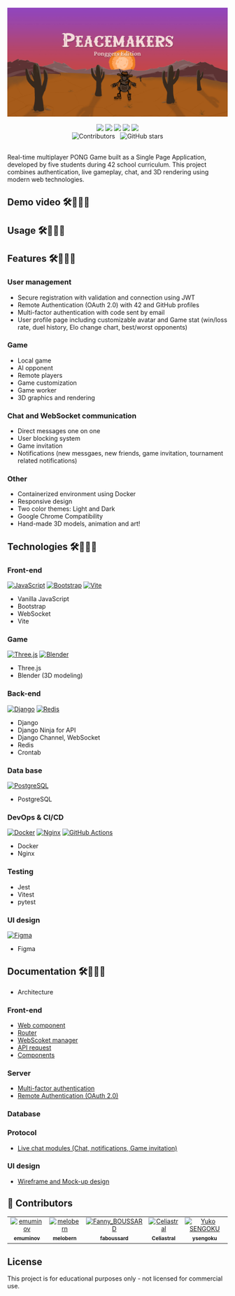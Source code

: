 ![Peacemakers](./assets/peacemakers-cover.jpg)

<div align="center">
  <img src="https://img.shields.io/github/commit-activity/t/ysengoku/42-ft_transcendence?style=flat-square&color=9D9E0A" />
  <img src="https://img.shields.io/github/created-at/ysengoku/42-ft_transcendence?style=flat-square" />
  <img src="https://img.shields.io/github/issues/ysengoku/42-ft_transcendence?style=flat-square&color=9D9E0A" />
  <img src="https://img.shields.io/github/languages/count/ysengoku/42-ft_transcendence?style=flat-square&color=9D9E0A" />
  <img src="https://img.shields.io/github/languages/code-size/ysengoku/42-ft_transcendence?style=flat-square&color=9D9E0A" />
  <br>
  
  <img alt="Contributors" src="https://img.shields.io/github/contributors/ysengoku/42-ft_transcendence?style=social" />
  &nbsp
  <img alt="GitHub stars" src="https://img.shields.io/github/stars/ysengoku/42-ft_transcendence?style=social">
</div>
<br>

Real-time multiplayer PONG Game built as a Single Page Application, developed by five students during 42 school curriculum.
This project combines authentication, live gameplay, chat, and 3D rendering using modern web technologies.   
   
## Demo video 🛠️👷🏻‍♂️

## Usage 🛠️👷🏻‍♂️

## Features 🛠️👷🏻‍♂️

### User management

- Secure registration with validation and connection using JWT
- Remote Authentication (OAuth 2.0) with 42 and GitHub profiles
- Multi-factor authentication with code sent by email
- User profile page including customizable avatar and Game stat (win/loss rate, duel history, Elo change chart, best/worst opponents)

### Game

- Local game
- AI opponent
- Remote players
- Game customization
- Game worker
- 3D graphics and rendering


### Chat and WebSocket communication

- Direct messages one on one
- User blocking system
- Game invitation
- Notifications (new messgaes, new friends, game invitation, tournament related notifications) 

### Other

- Containerized environment using Docker
- Responsive design
- Two color themes: Light and Dark
- Google Chrome Compatibility
- Hand-made 3D models, animation and art!

## Technologies 🛠️👷🏻‍♂️


### Front-end

[![JavaScript](https://img.shields.io/badge/-Javascript-F7DF1E.svg?logo=javascript&style=for-the-badge&logoColor=000)](#)
[![Bootstrap](https://img.shields.io/badge/-Bootstrap-563D7C.svg?logo=bootstrap&style=for-the-badge&logoColor=fff)](#)
[![Vite](https://img.shields.io/badge/Vite-646CFF?logo=vite&style=for-the-badge&logoColor=fff)](#)
- Vanilla JavaScript
- Bootstrap
- WebSocket
- Vite

### Game

[![Three.js](https://img.shields.io/badge/Three.js-000?logo=threedotjs&style=for-the-badge&logoColor=fff)](#)
[![Blender](https://img.shields.io/badge/Blender-%23F5792A.svg?logo=blender&style=for-the-badge&logoColor=fff)](#)
- Three.js
- Blender (3D modeling)

### Back-end

[![Django](https://img.shields.io/badge/-Django-092E20.svg?logo=django&style=for-the-badge&logoColor=fff)](#)
[![Redis](https://img.shields.io/badge/-Redis-D82C20.svg?logo=redis&style=for-the-badge&logoColor=fff)](#)
- Django
- Django Ninja for API
- Django Channel, WebSocket
- Redis
- Crontab

### Data base

[![PostgreSQL](https://img.shields.io/badge/-Postgres-%23316192.svg?logo=postgresql&style=for-the-badge&logoColor=fff)](#)
- PostgreSQL

### DevOps & CI/CD

[![Docker](https://img.shields.io/badge/-Docker-1488C6.svg?logo=docker&style=for-the-badge&logoColor=fff)](#)
[![Nginx](https://img.shields.io/badge/-Nginx-269539.svg?logo=nginx&style=for-the-badge&logoColor=fff)](#)
[![GitHub Actions](https://img.shields.io/badge/GitHub_Actions-2088FF?logo=github-actions&style=for-the-badge&logoColor=fff)](#)
- Docker
- Nginx

### Testing

- Jest
- Vitest
- pytest

### UI design

[![Figma](https://img.shields.io/badge/-Figma-F24E1E.svg?logo=figma&style=for-the-badge&logoColor=fff)](#)
- Figma

## Documentation 🛠️👷🏻‍♂️

- Architecture
  
### Front-end

- [Web component](/doc/front/Component.md)
- [Router](doc/front/Router.md)
- [WebScoket manager](doc/front/SocketManager.md)
- [API request](doc/front/ApiRequest.md)
- [Components](/doc/front/components/)

### Server

- [Multi-factor authentication](/doc/server/DOC_mfa.md)
- [Remote Authentication (OAuth 2.0)](/doc/server/DOC_oauth2.md)

### Database

### Protocol

- [Live chat modules (Chat, notifications, Game invitation)](/doc/protocol/livechatModuleProtocol.md)

### UI design

- [Wireframe and Mock-up design](https://www.figma.com/design/bIKKWAFQjcnPiEDc63jWa1/ft_transcendence?node-id=1067-3755&p=f&t=DtKd9eHDPjN8xQfA-0)

## 👥 Contributors

<!--
<a href="https://github.com/ysengoku/42-ft_transcendence/graphs/contributors?anon=1">
  <img src="https://contrib.rocks/image?repo=ysengoku/42-ft_transcendence" />
</a>


Made with [contrib.rocks](https://contrib.rocks)
-->

<table>
  <tr>
    <td align="center">
      <a href="https://github.com/emuminov">
        <img src="https://avatars.githubusercontent.com/emuminov" width="80px;" alt="emuminov"/><br />
        <sub><b>emuminov</b></sub>
      </a>
    </td>
    <td align="center">
      <a href="https://github.com/melobern">
        <img src="https://avatars.githubusercontent.com/melobern" width="80px;" alt="melobern"/><br />
        <sub><b>melobern</b></sub>
      </a>
    </td>
    <td align="center">
      <a href="https://github.com/faboussard">
        <img src="https://avatars.githubusercontent.com/faboussard" width="80px;" alt="Fanny_BOUSSARD"/><br />
        <sub><b>faboussard</b></sub>
      </a>
    </td>
    <td align="center">
      <a href="https://github.com/Celiastral">
        <img src="https://avatars.githubusercontent.com/Celiastral" width="80px;" alt="Celiastral"/><br />
        <sub><b>Celiastral</b></sub>
      </a>
    </td>
    <td align="center">
      <a href="https://github.com/ysengoku">
        <img src="https://avatars.githubusercontent.com/ysengoku" width="80px;" alt="Yuko SENGOKU"/><br />
        <sub><b>ysengoku</b></sub>
      </a>
    </td>
  </tr>
</table>

## License
This project is for educational purposes only - not licensed for commercial use.
